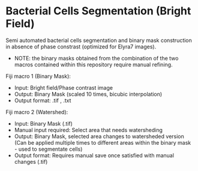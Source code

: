 # Bacterial Cells Segmentation (Bright Field) 
Semi automated bacterial cells segmentation and binary mask construction in absence of phase constrast (optimized for Elyra7 images).
- NOTE: the binary masks obtained from the combination of the two macros contained within this repository require manual refining.

Fiji macro 1 (Binary Mask):
- Input: Bright field/Phase contrast image
- Output: Binary Mask (scaled 10 times, bicubic interpolation)
- Output format: .tif , .txt

Fiji macro 2 (Watershed):
- Input: Binary Mask (.tif)
- Manual input required: Select area that needs watersheding
- Output: Binary Mask, selected area changes to watersheded version (Can be applied multiple times to different areas within the binary mask - used to segmentate cells)
- Output format: Requires manual save once satisfied with manual changes (.tif)
